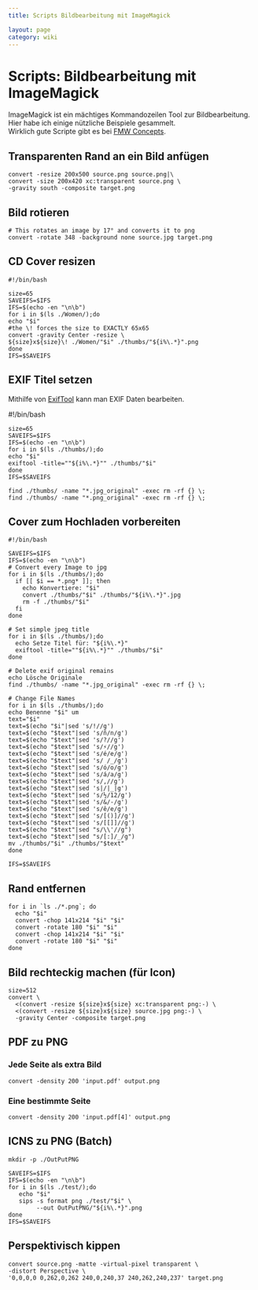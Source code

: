 ```yaml
---
title: Scripts Bildbearbeitung mit ImageMagick

layout: page
category: wiki
---
```


# Scripts: Bildbearbeitung mit ImageMagick

ImageMagick ist ein mächtiges Kommandozeilen Tool zur Bildbearbeitung.
Hier habe ich einige nützliche Beispiele gesammelt.   
Wirklich gute Scripte gibt es bei [FMW Concepts](http://www.fmwconcepts.com/imagemagick/3Drotate/index.php).

## Transparenten Rand an ein Bild anfügen

    convert -resize 200x500 source.png source.png|\
    convert -size 200x420 xc:transparent source.png \
    -gravity south -composite target.png


## Bild rotieren

    # This rotates an image by 17° and converts it to png
    convert -rotate 348 -background none source.jpg target.png


## CD Cover resizen

    #!/bin/bash

    size=65
    SAVEIFS=$IFS
    IFS=$(echo -en "\n\b")
    for i in $(ls ./Women/);do
    echo "$i"
    #the \! forces the size to EXACTLY 65x65
    convert -gravity Center -resize \
    ${size}x${size}\! ./Women/"$i" ./thumbs/"${i%\.*}".png 
    done
    IFS=$SAVEIFS


## EXIF Titel setzen

Mithilfe von [ExifTool](http://www.sno.phy.queensu.ca/~phil/exiftool) kann man EXIF Daten bearbeiten.

#!/bin/bash
 
    size=65
    SAVEIFS=$IFS
    IFS=$(echo -en "\n\b")
    for i in $(ls ./thumbs/);do
    echo "$i"
    exiftool -title=""${i%\.*}"" ./thumbs/"$i"
    done
    IFS=$SAVEIFS
    
    find ./thumbs/ -name "*.jpg_original" -exec rm -rf {} \;
    find ./thumbs/ -name "*.png_original" -exec rm -rf {} \;


## Cover zum Hochladen vorbereiten

    #!/bin/bash
     
    SAVEIFS=$IFS
    IFS=$(echo -en "\n\b")
    # Convert every Image to jpg
    for i in $(ls ./thumbs/);do
      if [[ $i == *.png* ]]; then
        echo Konvertiere: "$i"
        convert ./thumbs/"$i" ./thumbs/"${i%\.*}".jpg
        rm -f ./thumbs/"$i"
      fi
    done
    
    # Set simple jpeg title
    for i in $(ls ./thumbs/);do
      echo Setze Titel für: "${i%\.*}"
      exiftool -title=""${i%\.*}"" ./thumbs/"$i"
    done
    
    # Delete exif original remains
    echo Lösche Originale
    find ./thumbs/ -name "*.jpg_original" -exec rm -rf {} \;
    
    # Change File Names
    for i in $(ls ./thumbs/);do
    echo Benenne "$i" um
    text="$i"
    text=$(echo "$i"|sed 's/!//g')
    text=$(echo "$text"|sed 's/ñ/n/g')
    text=$(echo "$text"|sed 's/?//g')
    text=$(echo "$text"|sed 's/⚡//g')
    text=$(echo "$text"|sed 's/é/e/g')
    text=$(echo "$text"|sed 's/ /_/g')
    text=$(echo "$text"|sed 's/ó/o/g')
    text=$(echo "$text"|sed 's/á/a/g')
    text=$(echo "$text"|sed 's/,//g')
    text=$(echo "$text"|sed 's|/|_|g')
    text=$(echo "$text"|sed 's/½/12/g')
    text=$(echo "$text"|sed 's/&/-/g')
    text=$(echo "$text"|sed 's/ê/e/g')
    text=$(echo "$text"|sed 's/[()]//g')
    text=$(echo "$text"|sed 's/[[]]//g')
    text=$(echo "$text"|sed "s/\\'//g")
    text=$(echo "$text"|sed "s/[:]/_/g")
    mv ./thumbs/"$i" ./thumbs/"$text"
    done
    
    IFS=$SAVEIFS

## Rand entfernen

    for i in `ls ./*.png`; do 
      echo "$i"
      convert -chop 141x214 "$i" "$i"
      convert -rotate 180 "$i" "$i"
      convert -chop 141x214 "$i" "$i"
      convert -rotate 180 "$i" "$i"  
    done


## Bild rechteckig machen (für Icon)

    size=512
    convert \
      <(convert -resize ${size}x${size} xc:transparent png:-) \
      <(convert -resize ${size}x${size} source.jpg png:-) \
      -gravity Center -composite target.png
  
## PDF zu PNG

### Jede Seite als extra Bild

    convert -density 200 'input.pdf' output.png

### Eine bestimmte Seite

    convert -density 200 'input.pdf[4]' output.png


## ICNS zu PNG (Batch)

    mkdir -p ./OutPutPNG
     
    SAVEIFS=$IFS
    IFS=$(echo -en "\n\b")
    for i in $(ls ./test/);do
       echo "$i"
       sips -s format png ./test/"$i" \
            --out OutPutPNG/"${i%\.*}".png
    done
    IFS=$SAVEIFS


## Perspektivisch kippen

    convert source.png -matte -virtual-pixel transparent \
    -distort Perspective \
    '0,0,0,0 0,262,0,262 240,0,240,37 240,262,240,237' target.png
